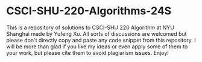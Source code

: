 # CSCI-SHU-220-Algorithms-24S

This is a repository of solutions to CSCI-SHU 220 Algorithm at NYU Shanghai made by Yufeng Xu. All sorts of discussions are welcomed but please don't directly copy and paste any code snippet from this repository. I will be more than glad if you like my ideas or even apply some of them to your work, but please cite them to avoid plagiarism issues. Enjoy!
